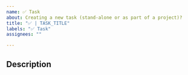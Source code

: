 ```yaml
---
name: ✅ Task
about: Creating a new task (stand-alone or as part of a project)?
title: "✅ | TASK_TITLE"
labels: "✅ Task"
assignees: ""

---
```


## Description
<!--describe the task here here -->

<!--TODO-->
<!--Assign the issue to the DRI, if applicable-->
<!--Assign the issue to its parent epic (milestone, project, or other), if applicable-->
